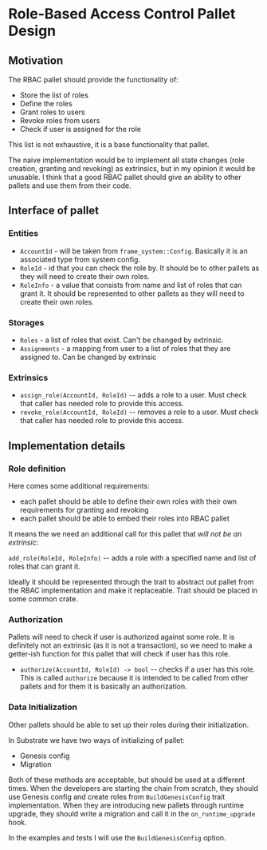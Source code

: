 # Role-Based Access Control Pallet Design

## Motivation

The RBAC pallet should provide the functionality of:

* Store the list of roles
* Define the roles
* Grant roles to users
* Revoke roles from users
* Check if user is assigned for the role

This list is not exhaustive, it is a base functionality that pallet.

The naive implementation would be to implement all state changes (role creation, granting and revoking) as extrinsics, but in my opinion it would be unusable. I think that a good RBAC pallet should give an ability to other pallets and use them from their code.

## Interface of pallet

### Entities

* `AccountId` - will be taken from `frame_system::Config`. Basically it is an associated type from system config.
* `RoleId` - id that you can check the role by. It should be to other pallets as they will need to create their own roles.
* `RoleInfo` - a value that consists from name and list of roles that can grant it. It should be represented to other pallets as they will need to create their own roles. 

### Storages

* `Roles` - a list of roles that exist. Can't be changed by extrinsic.
* `Assignments` - a mapping from user to a list of roles that they are assigned to. Can be changed by extrinsic

### Extrinsics

* `assign_role(AccountId, RoleId)` -- adds a role to a user. Must check that caller has needed role to provide this access.
* `revoke_role(AccountId, RoleId)` -- removes a role to a user. Must check that caller has needed role to provide this access.

## Implementation details

### Role definition

Here comes some additional requirements:

* each pallet should be able to define their own roles with their own requirements for granting and revoking
* each pallet should be able to embed their roles into RBAC pallet

It means the we need an additional call for this pallet that *will not be an extrinsic*:

`add_role(RoleId, RoleInfo)` -- adds a role with a specified name and list of roles that can grant it.

Ideally it should be represented through the trait to abstract out pallet from the RBAC implementation and make it replaceable. Trait should be placed in some common crate. 

### Authorization

Pallets will need to check if user is authorized against some role. It is definitely not an extrinsic (as it is not a transaction), so we need to make a getter-ish function for this pallet that will check if user has this role.

* `authorize(AccountId, RoleId) -> bool` -- checks if a user has this role. This is called `authorize` because it is intended to be called from other pallets and for them it is basically an authorization.


### Data Initialization

Other pallets should be able to set up their roles during their initialization.

In Substrate we have two ways of initializing of pallet:

* Genesis config
* Migration

Both of these methods are acceptable, but should be used at a different times. When the developers are starting the chain from scratch, they should use Genesis config and create roles from `BuildGenesisConfig` trait implementation.
When they are introducing new pallets through runtime upgrade, they should write a migration and call it in the `on_runtime_upgrade` hook.

In the examples and tests I will use the `BuildGenesisConfig` option.